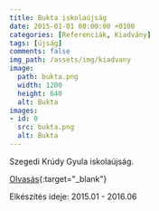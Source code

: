 ```yaml
---
title: Bukta iskolaújság
date: 2015-01-01 00:00:00 +0100
categories: [Referenciák, Kiadvány]
tags: [újság]
comments: false
img_path: /assets/img/kiadvany
image:
  path: bukta.png
  width: 1200
  height: 640
  alt: Bukta
images:
- id: 0
  src: bukta.png
  alt: Bukta
---
```


Szegedi Krúdy Gyula iskolaújság.

[Olvasás](https://onedrive.live.com/?authkey=%21AFgrjC%5FZze9R2NI&id=3A2B088B1C3B2E14%2126306&cid=3A2B088B1C3B2E14){:target="_blank"}

Elkészítés ideje: 2015.01 - 2016.06